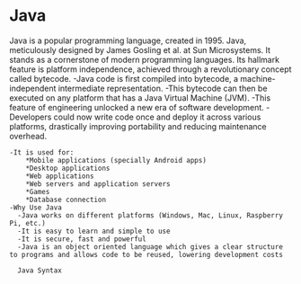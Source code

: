 # Java
  Java is a popular programming language, created in 1995.
  Java, meticulously designed by James Gosling et al. at Sun Microsystems. 
  It stands as a cornerstone of modern programming languages.
  Its hallmark feature is platform independence, achieved through a revolutionary concept called bytecode. 
    -Java code is first compiled into bytecode, a machine-independent intermediate representation. 
    -This bytecode can then be executed on any platform that has a Java Virtual Machine (JVM).
       -This feature of engineering unlocked a new era of software development. 
         -Developers could now write code once and deploy it across various platforms, drastically improving portability and reducing maintenance overhead. 
         
    -It is used for:
        *Mobile applications (specially Android apps)
        *Desktop applications
        *Web applications
        *Web servers and application servers
        *Games
        *Database connection
    -Why Use Java
      -Java works on different platforms (Windows, Mac, Linux, Raspberry Pi, etc.)
      -It is easy to learn and simple to use
      -It is secure, fast and powerful
      -Java is an object oriented language which gives a clear structure to programs and allows code to be reused, lowering development costs

      Java Syntax
